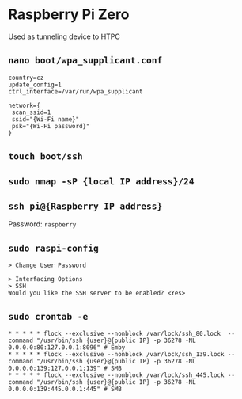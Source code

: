 # Raspberry Pi Zero

Used as tunneling device to HTPC


## `nano boot/wpa_supplicant.conf`

```
country=cz
update_config=1
ctrl_interface=/var/run/wpa_supplicant

network={
 scan_ssid=1
 ssid="{Wi-Fi name}"
 psk="{Wi-Fi password}"
}
```


## `touch boot/ssh`


## `sudo nmap -sP {local IP address}/24`


## `ssh pi@{Raspberry IP address}`

Password: `raspberry`


## `sudo raspi-config`

```
> Change User Password
```

```
> Interfacing Options
> SSH
Would you like the SSH server to be enabled? <Yes>
```


## `sudo crontab -e`

```
* * * * * flock --exclusive --nonblock /var/lock/ssh_80.lock  --command "/usr/bin/ssh {user}@{public IP} -p 36278 -NL 0.0.0.0:80:127.0.0.1:8096" # Emby
* * * * * flock --exclusive --nonblock /var/lock/ssh_139.lock --command "/usr/bin/ssh {user}@{public IP} -p 36278 -NL 0.0.0.0:139:127.0.0.1:139" # SMB
* * * * * flock --exclusive --nonblock /var/lock/ssh_445.lock --command "/usr/bin/ssh {user}@{public IP} -p 36278 -NL 0.0.0.0:139:445.0.0.1:445" # SMB
```

